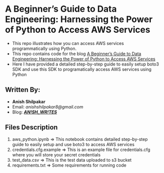 # A Beginner’s Guide to Data Engineering: Harnessing the Power of Python to Access AWS Services
- This repo illustrates how you can access AWS services programmatically using Python.
- This repo contains code for the blog [A Beginner’s Guide to Data Engineering: Harnessing the Power of Python to Access AWS Services]()
- Here I have provided a detailed step-by-step guide to easily setup boto3 SDK and use this SDK to programatically access AWS services using Python

## Written By:
- **Anish Shilpakar**
- Email: _anishshilpakar8@gmail.com_
- Blog: [_**AN!SH_WR!TES**_](https://anish-shilpakar.com.np/)

## Files Description
1. aws_python.ipynb => This notebook contains detailed step-by-step guide to easily setup and use boto3 to access AWS services
2. credentials.cfg.example => This is an example file for credentials.cfg where you will store your secret credentials
3. test_data.csv => This is the test data uploaded to s3 bucket
4. requirements.txt => Some requirements for running code